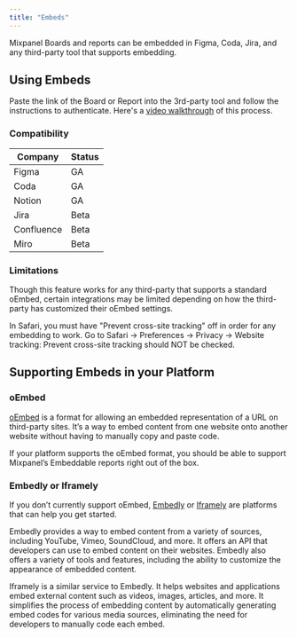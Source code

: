 ```yaml
---
title: "Embeds"
---
```


Mixpanel Boards and reports can be embedded in Figma, Coda, Jira, and any third-party tool that supports embedding.

## Using Embeds

Paste the link of the Board or Report into the 3rd-party tool and follow the instructions to authenticate. Here's a [video walkthrough](https://www.loom.com/share/000acdf5b6d94efc98d143316afac1db) of this process.

### Compatibility

| Company     | Status |
|-------------|--------|
| Figma       | GA     |
| Coda        | GA     |
| Notion      | GA     |
| Jira        | Beta   |
| Confluence  | Beta   |
| Miro        | Beta   |

### Limitations
Though this feature works for any third-party that supports a standard oEmbed, certain integrations may be limited depending on how the third-party has customized their oEmbed settings.

In Safari, you must have "Prevent cross-site tracking" off in order for any embedding to work. Go to Safari -> Preferences -> Privacy -> Website tracking: Prevent cross-site tracking should NOT be checked.


## Supporting Embeds in your Platform

### oEmbed
[oEmbed](https://oembed.com/) is a format for allowing an embedded representation of a URL on third-party sites. It’s a way to embed content from one website onto another website without having to manually copy and paste code.

If your platform supports the oEmbed format, you should be able to support Mixpanel’s Embeddable reports right out of the box.

### Embedly or Iframely
If you don’t currently support oEmbed, [Embedly](https://embed.ly/) or [Iframely](https://iframely.com/) are platforms that can help you get started.

Embedly provides a way to embed content from a variety of sources, including YouTube, Vimeo, SoundCloud, and more. It offers an API that developers can use to embed content on their websites. Embedly also offers a variety of tools and features, including the ability to customize the appearance of embedded content.

Iframely is a similar service to Embedly. It helps websites and applications embed external content such as videos, images, articles, and more. It simplifies the process of embedding content by automatically generating embed codes for various media sources, eliminating the need for developers to manually code each embed.
